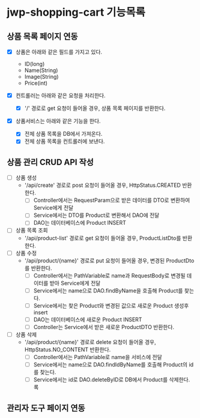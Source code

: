# jwp-shopping-cart 기능목록

## 상품 목록 페이지 연동

- [x] 상품은 아래와 같은 필드를 가지고 있다.
    - ID(long)
    - Name(String)
    - Image(String)
    - Price(int)

- [x] 컨트롤러는 아래와 같은 요청을 처리한다.
    - [x] '/' 경로로 get 요청이 들어올 경우, 상품 목록 페이지를 반환한다.

- [x] 상품서비스는 아래와 같은 기능을 한다.
    - [x] 전체 상품 목록을 DB에서 가져온다.
    - [x] 전체 상품 목록을 컨트롤러에 보낸다.

## 상품 관리 CRUD API 작성

- [ ] 상품 생성
    - '/api/create' 경로로 post 요청이 들어올 경우, HttpStatus.CREATED 반환한다.
        - [ ] Controller에서는 RequestParam으로 받은 데이터를 DTO로 변환하여 Service에게 전달
        - [ ] Service에서는 DTO를 Product로 변환해서 DAO에 전달
        - [ ] DAO는 데이터베이스에 Product INSERT
- [ ] 상품 목록 조회
    - '/api/product-list' 경로로 get 요청이 들어올 경우, ProductListDto를 반환한다.
- [ ] 상품 수정
    - '/api/product/{name}' 경로로 put 요청이 들어올 경우, 변경된 ProductDto를 반환한다.
        - [ ] Controller에서는 PathVariable로 name과 RequestBody로 변경될 데이터를 받아 Service에게 전달
        - [ ] Service에서는 name으로 DAO.findByName을 호출해 Product를 찾는다.
        - [ ] Service에서는 찾은 Product와 변경된 값으로 새로운 Product 생성후 insert
        - [ ] DAO는 데이터베이스에 새로운 Product INSERT
        - [ ] Controller는 Service에서 받은 새로운 ProductDTO 반환한다.
- [ ] 상품 삭제
    - '/api/product/{name}' 경로로 delete 요청이 들어올 경우, HttpStatus.NO_CONTENT 반환한다.
        - [ ] Controller에서는 PathVariable로 name을 서비스에 전달
        - [ ] Service에서는 name으로 DAO.findIdByName를 호출해 Product의 id를 찾는다.
        - [ ] Service에서는 id로 DAO.deleteByID로 DB에서 Product를 삭제한다.
          록

## 관리자 도구 페이지 연동
